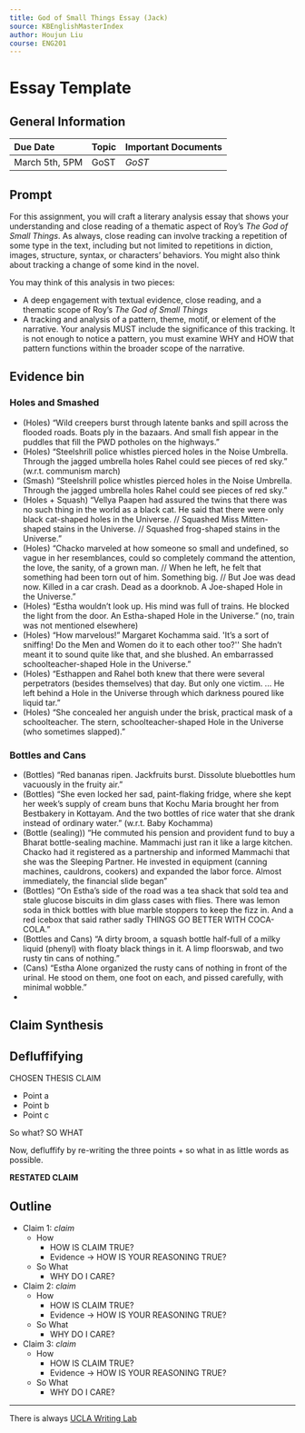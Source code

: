 ```yaml
---
title: God of Small Things Essay (Jack)
source: KBEnglishMasterIndex
author: Houjun Liu
course: ENG201
---
```


# Essay Template
## General Information
| Due Date | Topic | Important Documents |
| :-- | :-- | :-- |
| March 5th, 5PM | GoST | _GoST_ |

## Prompt
For this assignment, you will craft a literary analysis essay that shows your understanding and close reading of a thematic aspect of Roy’s _The God of Small Things_. As always, close reading can involve tracking a repetition of some type in the text, including but not limited to repetitions in diction, images, structure, syntax, or characters’ behaviors. You might also think about tracking a change of some kind in the novel. 

You may think of this analysis in two pieces: 

-   A deep engagement with textual evidence, close reading, and a thematic scope of Roy’s _The God of Small Things_
-   A tracking and analysis of a pattern, theme, motif, or element of the narrative. Your analysis MUST include the significance of this tracking. It is not enough to notice a pattern, you must examine WHY and HOW that pattern functions within the broader scope of the narrative.

## Evidence bin
### Holes and Smashed
- (Holes) “Wild creepers burst through latente banks and spill across the flooded roads. Boats ply in the bazaars. And small fish appear in the puddles that fill the PWD potholes on the highways.”
- (Holes) “Steelshrill police whistles pierced holes in the Noise Umbrella. Through the jagged umbrella holes Rahel could see pieces of red sky.” (w.r.t. communism march)
- (Smash) “Steelshrill police whistles pierced holes in the Noise Umbrella. Through the jagged umbrella holes Rahel could see pieces of red sky.”
- (Holes + Squash) “Vellya Paapen had assured the twins that there was no such thing in the world as a black cat. He said that there were only black cat-shaped holes in the Universe. // Squashed Miss Mitten-shaped stains in the Universe. // Squashed frog-shaped stains in the Universe.”
- (Holes) “Chacko marveled at how someone so small and undefined, so vague in her resemblances, could so completely command the attention, the love, the sanity, of a grown man. // When he left, he felt that something had been torn out of him. Something big. // But Joe was dead now. Killed in a car crash. Dead as a doorknob. A Joe-shaped Hole in the Universe.”
- (Holes) “Estha wouldn’t look up. His mind was full of trains. He blocked the light from the door. An Estha-shaped Hole in the Universe.” (no, train was not mentioned elsewhere)
- (Holes) “How marvelous!” Margaret Kochamma said. 'It’s a sort of sniffing! Do the Men and Women do it to each other too?'' She hadn’t meant it to sound quite like that, and she blushed. An embarrassed schoolteacher-shaped Hole in the Universe.”
- (Holes) “Esthappen and Rahel both knew that there were several perpetrators (besides themselves) that day. But only one victim. ... He left behind a Hole in the Universe through which darkness poured like liquid tar.” 
- (Holes) “She concealed her anguish under the brisk, practical mask of a schoolteacher. The stern, schoolteacher-shaped Hole in the Universe (who sometimes slapped).”

### Bottles and Cans
- (Bottles) “Red bananas ripen. Jackfruits burst. Dissolute bluebottles hum vacuously in the fruity air.”
- (Bottles) “She even locked her sad, paint-flaking fridge, where she kept her week’s supply of cream buns that Kochu Maria brought her from Bestbakery in Kottayam. And the two bottles of rice water that she drank instead of ordinary water.” (w.r.t. Baby Kochamma)
- (Bottle (sealing)) “He commuted his pension and provident fund to buy a Bharat bottle-sealing machine. Mammachi just ran it like a large kitchen. Chacko had it registered as a partnership and informed Mammachi that she was the Sleeping Partner. He invested in equipment (canning machines, cauldrons, cookers) and expanded the labor force. Almost immediately, the financial slide began”
- (Bottles) “On Estha’s side of the road was a tea shack that sold tea and stale glucose biscuits in dim glass cases with flies. There was lemon soda in thick bottles with blue marble stoppers to keep the fizz in. And a red icebox that said rather sadly THINGS GO BETTER WITH COCA-COLA.”
- (Bottles and Cans) “A dirty broom, a squash bottle half-full of a milky liquid (phenyl) with floaty black things in it. A limp floorswab, and two rusty tin cans of nothing.”
- (Cans) “Estha Alone organized the rusty cans of nothing in front of the urinal. He stood on them, one foot on each, and pissed carefully, with minimal wobble.”
- 



## Claim Synthesis
	
## Defluffifying
CHOSEN THESIS CLAIM

* Point a 
* Point b
* Point c

So what? SO WHAT

Now, defluffify by re-writing the three points + so what in as little words as possible.

**RESTATED CLAIM**

## Outline
- Claim 1: *claim*
	- How
		- HOW IS CLAIM TRUE?
		- Evidence -> HOW IS YOUR REASONING TRUE?
	- So What
		- WHY DO I CARE?
- Claim 2: *claim*
	- How
		- HOW IS CLAIM TRUE?
		- Evidence -> HOW IS YOUR REASONING TRUE?
	- So What
		- WHY DO I CARE?
- Claim 3: *claim*
	- How
		- HOW IS CLAIM TRUE?
		- Evidence -> HOW IS YOUR REASONING TRUE?
	- So What
		- WHY DO I CARE?

***

There is always [UCLA Writing Lab](https://wp.ucla.edu/wp-content/uploads/2016/01/UWC_handouts_What-How-So-What-Thesis-revised-5-4-15-RZ.pdf)